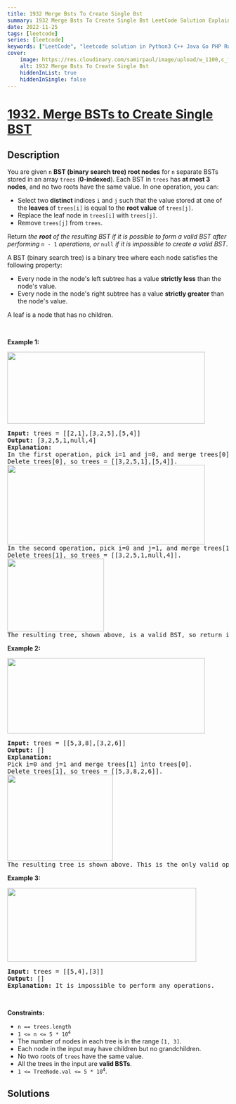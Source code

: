 ```yaml
---
title: 1932 Merge Bsts To Create Single Bst
summary: 1932 Merge Bsts To Create Single Bst LeetCode Solution Explained
date: 2022-11-25
tags: [leetcode]
series: [leetcode]
keywords: ["LeetCode", "leetcode solution in Python3 C++ Java Go PHP Ruby Swift TypeScript Rust C# JavaScript C", "1932 Merge Bsts To Create Single Bst LeetCode Solution Explained in all languages"]
cover:
    image: https://res.cloudinary.com/samirpaul/image/upload/w_1100,c_fit,co_rgb:FFFFFF,l_text:Arial_75_bold:1932 Merge Bsts To Create Single Bst - Solution Explained/problem-solving.webp
    alt: 1932 Merge Bsts To Create Single Bst
    hiddenInList: true
    hiddenInSingle: false
---
```



# [1932. Merge BSTs to Create Single BST](https://leetcode.com/problems/merge-bsts-to-create-single-bst)


## Description

<p>You are given <code>n</code> <strong>BST (binary search tree) root nodes</strong> for <code>n</code> separate BSTs stored in an array <code>trees</code> (<strong>0-indexed</strong>). Each BST in <code>trees</code> has <strong>at most 3 nodes</strong>, and no two roots have the same value. In one operation, you can:</p>

<ul>
	<li>Select two <strong>distinct</strong> indices <code>i</code> and <code>j</code> such that the value stored at one of the <strong>leaves </strong>of <code>trees[i]</code> is equal to the <strong>root value</strong> of <code>trees[j]</code>.</li>
	<li>Replace the leaf node in <code>trees[i]</code> with <code>trees[j]</code>.</li>
	<li>Remove <code>trees[j]</code> from <code>trees</code>.</li>
</ul>

<p>Return<em> the <strong>root</strong> of the resulting BST if it is possible to form a valid BST after performing </em><code>n - 1</code><em> operations, or</em><em> </em><code>null</code> <i>if it is impossible to create a valid BST</i>.</p>

<p>A BST (binary search tree) is a binary tree where each node satisfies the following property:</p>

<ul>
	<li>Every node in the node&#39;s left subtree has a value&nbsp;<strong>strictly less</strong>&nbsp;than the node&#39;s value.</li>
	<li>Every node in the node&#39;s right subtree has a value&nbsp;<strong>strictly greater</strong>&nbsp;than the node&#39;s value.</li>
</ul>

<p>A leaf is a node that has no children.</p>

<p>&nbsp;</p>
<p><strong class="example">Example 1:</strong></p>
<img alt="" src="https://fastly.jsdelivr.net/gh/doocs/leetcode@main/solution/1900-1999/1932.Merge%20BSTs%20to%20Create%20Single%20BST/images/d1.png" style="width: 450px; height: 163px;" />
<pre>
<strong>Input:</strong> trees = [[2,1],[3,2,5],[5,4]]
<strong>Output:</strong> [3,2,5,1,null,4]
<strong>Explanation:</strong>
In the first operation, pick i=1 and j=0, and merge trees[0] into trees[1].
Delete trees[0], so trees = [[3,2,5,1],[5,4]].
<img alt="" src="https://fastly.jsdelivr.net/gh/doocs/leetcode@main/solution/1900-1999/1932.Merge%20BSTs%20to%20Create%20Single%20BST/images/diagram.png" style="width: 450px; height: 181px;" />
In the second operation, pick i=0 and j=1, and merge trees[1] into trees[0].
Delete trees[1], so trees = [[3,2,5,1,null,4]].
<img alt="" src="https://fastly.jsdelivr.net/gh/doocs/leetcode@main/solution/1900-1999/1932.Merge%20BSTs%20to%20Create%20Single%20BST/images/diagram-2.png" style="width: 220px; height: 165px;" />
The resulting tree, shown above, is a valid BST, so return its root.</pre>

<p><strong class="example">Example 2:</strong></p>
<img alt="" src="https://fastly.jsdelivr.net/gh/doocs/leetcode@main/solution/1900-1999/1932.Merge%20BSTs%20to%20Create%20Single%20BST/images/d2.png" style="width: 450px; height: 171px;" />
<pre>
<strong>Input:</strong> trees = [[5,3,8],[3,2,6]]
<strong>Output:</strong> []
<strong>Explanation:</strong>
Pick i=0 and j=1 and merge trees[1] into trees[0].
Delete trees[1], so trees = [[5,3,8,2,6]].
<img alt="" src="https://fastly.jsdelivr.net/gh/doocs/leetcode@main/solution/1900-1999/1932.Merge%20BSTs%20to%20Create%20Single%20BST/images/diagram-3.png" style="width: 240px; height: 196px;" />
The resulting tree is shown above. This is the only valid operation that can be performed, but the resulting tree is not a valid BST, so return null.
</pre>

<p><strong class="example">Example 3:</strong></p>
<img alt="" src="https://fastly.jsdelivr.net/gh/doocs/leetcode@main/solution/1900-1999/1932.Merge%20BSTs%20to%20Create%20Single%20BST/images/d3.png" style="width: 430px; height: 168px;" />
<pre>
<strong>Input:</strong> trees = [[5,4],[3]]
<strong>Output:</strong> []
<strong>Explanation:</strong> It is impossible to perform any operations.
</pre>

<p>&nbsp;</p>
<p><strong>Constraints:</strong></p>

<ul>
	<li><code>n == trees.length</code></li>
	<li><code>1 &lt;= n &lt;= 5 * 10<sup>4</sup></code></li>
	<li>The number of nodes in each tree is in the range <code>[1, 3]</code>.</li>
	<li>Each node in the input may have children but no grandchildren.</li>
	<li>No two roots of <code>trees</code> have the same value.</li>
	<li>All the trees in the input are <strong>valid BSTs</strong>.</li>
	<li><code>1 &lt;= TreeNode.val &lt;= 5 * 10<sup>4</sup></code>.</li>
</ul>

## Solutions

<!-- end -->
